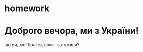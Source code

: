 # homework

<!DOCTYPE html>
<html lang="en">
<head>
    <meta charset="UTF-8">
    <meta http-equiv="X-UA-Compatible" content="IE=edge">
    <meta name="viewport" content="width=device-width, initial-scale=1.0">
    <title>lesson #0</title>
</head>
<body>
  <h1>Доброго вечора, ми з України!</h1>
  <p>шо ви, мої браття, сіли - затужили?</p>
</body>
</html>
